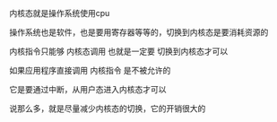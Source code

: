 内核态就是操作系统使用cpu

操作系统也是软件，也是要用寄存器等等的，切换到内核态是要消耗资源的

内核指令只能够 内核态调用 也就是一定要 切换到内核态才可以



如果应用程序直接调用 内核指令 是不被允许的



它是要通过中断，从用户态进入内核态才可以



说那么多，就是尽量减少内核态的切换，它的开销很大的

